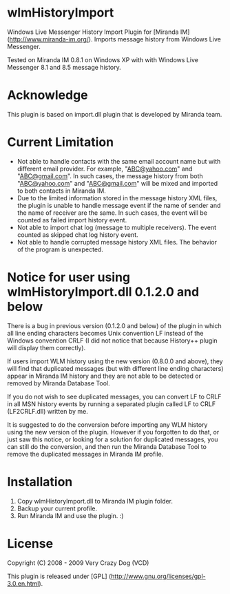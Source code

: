 # wlmHistoryImport
Windows Live Messenger History Import Plugin for [Miranda IM] (http://www.miranda-im.org/). Imports message history from Windows Live Messenger.

Tested on Miranda IM 0.8.1 on Windows XP with with Windows Live Messenger 8.1 and 8.5 message history.

# Acknowledge
This plugin is based on import.dll plugin that is developed by Miranda team.

# Current Limitation
- Not able to handle contacts with the same email account name but with 
  different email provider. For example, "ABC@yahoo.com" and "ABC@gmail.com".
  In such cases, the message history from both "ABC@yahoo.com" and 
  "ABC@gmail.com" will be mixed and imported to both contacts in Miranda IM.
- Due to the limited information stored in the message history XML files, the 
  plugin is unable to handle message event if the name of sender and the name of
  receiver are the same. In such cases, the event will be counted as failed
  import history event.
- Not able to import chat log (message to multiple receivers). The event counted
  as skipped chat log history event.
- Not able to handle corrupted message history XML files. The behavior of the 
  program is unexpected.

# Notice for user using wlmHistoryImport.dll 0.1.2.0 and below
There is a bug in previous version (0.1.2.0 and below) of the plugin in which 
all line ending characters becomes Unix convention LF instead of the Windows 
convention CRLF (I did not notice that because History++ plugin will display 
them correctly).

If users import WLM history using the new version (0.8.0.0 and above), they will
find that duplicated messages (but with different line ending characters) appear
in Miranda IM history and they are not able to be detected or removed by Miranda
Database Tool.

If you do not wish to see duplicated messages, you can convert LF to CRLF in all
MSN history events by running a separated plugin called LF to CRLF (LF2CRLF.dll)
written by me.

It is suggested to do the conversion before importing any WLM history using the
new version of the plugin. However if you forgotten to do that, or just saw this
notice, or looking for a solution for duplicated messages, you can still do the 
conversion, and then run the Miranda Database Tool to remove the duplicated 
messages in Miranda IM profile.

# Installation
1. Copy wlmHistoryImport.dll to Miranda IM plugin folder.
2. Backup your current profile.
3. Run Miranda IM and use the plugin. :)

# License
Copyright (C) 2008 - 2009  Very Crazy Dog (VCD)

This plugin is released under [GPL] (http://www.gnu.org/licenses/gpl-3.0.en.html).
